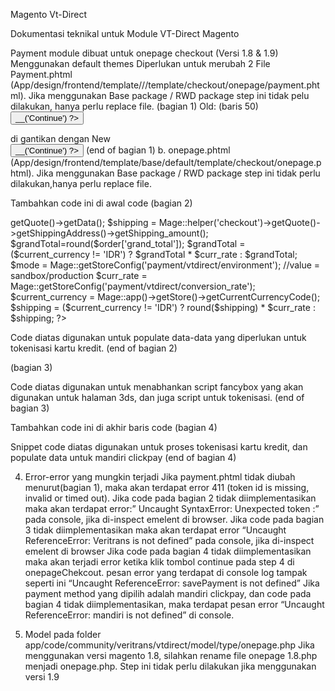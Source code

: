 Magento Vt-Direct 

Dokumentasi teknikal untuk Module VT-Direct Magento

Payment module dibuat untuk onepage checkout (Versi 1.8 & 1.9)
Menggunakan default themes
Diperlukan untuk merubah 2 File
Payment.phtml (App/design/frontend/template/<package>/<themes>/template/checkout/onepage/payment.phtml). Jika menggunakan Base package / RWD package step ini tidak pelu dilakukan, hanya perlu replace file.
(bagian 1)
Old: (baris 50)
<button type="button" class="button" onclick="payment.save()"><span><span><?php echo $this->__('Continue') ?></span></span></button>

di gantikan dengan
New		
<button type="button" class="button" onclick="savePayment()"><span><span><?php echo $this->__('Continue') ?></span></span></button>
(end of bagian 1)
b. onepage.phtml
 	(App/design/frontend/template/base/default/template/checkout/onepage.phtml).
Jika menggunakan Base package / RWD package step ini tidak perlu dilakukan,hanya perlu replace file.

Tambahkan code ini di awal code
(bagian 2)
<?php
$order=Mage::helper('checkout')->getQuote()->getData();
$shipping = Mage::helper('checkout')->getQuote()->getShippingAddress()->getShipping_amount();
$grandTotal=round($order['grand_total']);
$grandTotal = ($current_currency != 'IDR') ? $grandTotal * $curr_rate : $grandTotal;
$mode = Mage::getStoreConfig('payment/vtdirect/environment'); //value = sandbox/production
$curr_rate = Mage::getStoreConfig('payment/vtdirect/conversion_rate');
$current_currency = Mage::app()->getStore()->getCurrentCurrencyCode();
$shipping = ($current_currency != 'IDR') ? round($shipping) * $curr_rate : $shipping;
?>
Code diatas digunakan untuk populate data-data yang diperlukan untuk tokenisasi kartu kredit.
(end of bagian 2)


(bagian 3)
<script type="text/javascript" src="<?php echo $this->getSkinUrl('js/fancybox/jquery.fancybox.js') ?>"></script>
<script type="text/javascript" src="<?php echo $this->getSkinUrl('js/no-conflict.js') ?>"></script>
<link rel="stylesheet" type="text/css" href="<?php echo $this->getSkinUrl('js/fancybox/jquery.fancybox.css') ?>">
<?php if($mode == 'production') { ?>
    <script type="text/javascript" src="https://api.veritrans.co.id/v2/assets/js/veritrans.min.js"> </script>
<?php } else { ?>
    <script type="text/javascript" src="https://api.sandbox.veritrans.co.id/v2/assets/js/veritrans.min.js"></script>
<?php } ?>
Code diatas digunakan untuk menabhankan script fancybox yang akan digunakan untuk halaman 3ds, dan juga script untuk tokenisasi.
(end of bagian 3)

Tambahkan code ini di akhir baris code
(bagian 4)
<script type="text/javascript">

    function savePayment()
    { 
        var curr =  "<?php echo $current_currency;?>" ; 
        var total = Math.round($("price").value);
        var grand_total =  (curr.toString() != 'IDR') ? Math.round(total) * <?php echo $curr_rate;?> : total;
        console.log(grand_total);

            <?php if($mode == 'production')
            {?>
                Veritrans.url = "https://api.veritrans.co.id/v2/token";
            <?php
            }
            else
            {
            ?>
                Veritrans.url = "https://api.sandbox.veritrans.co.id/v2/token";
            <?php
            }
            ?>
            
            Veritrans.client_key = "<?php echo Mage::getStoreConfig('payment/vtdirect/clientkey');?>"; //add client-key from veritrans
            var secure = false;
            if("<?php echo Mage::getStoreConfig('payment/vtdirect/enable_3d_secure'); ?>" == '1') {
                secure = true;
            }

            function card(){
                return {
                    "card_number" : $("vtdirect_cc_number").value,
                    "card_exp_month": $("vtdirect_expiration").value,
                    "card_exp_year" : $("vtdirect_expiration_yr").value,
                    "card_cvv" : $("vtdirect_cc_cid").value,
                    "secure"        : secure,
                    "gross_amount"  : grand_total
                }
                
            };

            function callback(response){
               // alert('5:'+JSON.stringify(response));
                console.log('5:'+JSON.stringify(response));
            if (response.redirect_url) {
                // 3dsecure transaction, please open this popup
                if(secure == true){
                openDialog(response.redirect_url);    
                }

            } else if (response.status_code == '200') {

                // success 3d secure or success normal
                //if(secure == true){
                closeDialog();    
                //}

                //$("#token_id").val(response.token_id);
                $('token_id').value = response.token_id; // store token data in input #token_id
                console.log('tokenid='+$('token_id').value);

                var timeout = setTimeout(function() {
                        if(response.status_code=='200'){
                            payment.save();
                        }else{
                            _error(response);
                        }
                    }, 2000);


            } else {
                // failed request token
                 _error(response);
                console.log('Close Dialog - failed');
                closeDialog();
                $('token_id').value = response.token_id;
                payment.save();
            }
        }

        function _error(response){//alert('12:'+JSON.stringify(response));
                mytext=response.status_message.replace('[','');
                mytext=mytext.replace(']','');
        }

        function openDialog(url) {
            jQuery.fancybox.open({
                href: url,
                type: 'iframe',
                autoSize: false,
                width: 700,
                height: 500,
                closeBtn: false,
                modal: true
            });
        }

        function closeDialog() {
            jQuery.fancybox.close();
        }   

            if(payment.currentMethod=='vtdirect'){
            Veritrans.token(card, callback);
            }
            else{
                payment.save();
            }
    }

    
    function mandiri()
    {       
        var curr =  "<?php echo $current_currency;?>" ; 
        var total = Math.round($("price").value);
        var grand_total =  (curr.toString() != 'IDR') ? Math.round(total) * <?php echo $curr_rate;?> : total;
        var cut;
        document.getElementById("mandiriclickpay_input2").value = grand_total;
        document.getElementById("mandiriclickpay_input3").value = random5digit();
        document.getElementById("mandiriclickpay_input1").value = updateInput1();

        function updateInput1(){
            var ccNumber = document.getElementById('mandiriclickpay_card_number').value;
            if(ccNumber.length > 9) {
               var cut = ccNumber.substring(ccNumber.length, ccNumber.length-10);
            }
            return cut;
        }

        function paddy(n, p, c) {
            var pad_char = typeof c !== 'undefined' ? c : '0';
            var pad = new Array(1 + p).join(pad_char);
            return (pad + n).slice(-pad.length);
        }

        function random5digit(){
            return paddy(Math.floor(Math.random() * 99999), 5); 
        }
     
    }    
</script>

Snippet code diatas digunakan untuk proses tokenisasi kartu kredit, dan populate data untuk mandiri clickpay
(end of bagian 4)



4. Error-error yang mungkin terjadi
Jika payment.phtml tidak diubah menurut(bagian 1), maka akan terdapat error 411 (token id is missing, invalid or timed out).
Jika code pada bagian 2 tidak diimplementasikan maka akan terdapat error:” Uncaught SyntaxError: Unexpected token :” pada console, jika di-inspect emelent di browser.
Jika code pada bagian 3 tidak diimplementasikan maka akan terdapat error “Uncaught ReferenceError: Veritrans is not defined”  pada console, jika di-inspect emelent di browser
Jika code pada bagian 4 tidak diimplementasikan maka akan terjadi error ketika klik tombol continue pada step 4 di onepageChekcout. pesan error yang terdapat di console log tampak seperti ini “Uncaught ReferenceError: savePayment is not defined”
Jika payment method yang dipilih adalah mandiri clickpay, dan code pada bagian 4 tidak diimplementasikan, maka terdapat pesan error “Uncaught ReferenceError: mandiri is not defined” di console.

5. Model
pada folder app/code/community/veritrans/vtdirect/model/type/onepage.php
Jika menggunakan versi magento 1.8, silahkan rename file onepage 1.8.php menjadi onepage.php. Step ini tidak perlu dilakukan jika menggunakan versi 1.9

